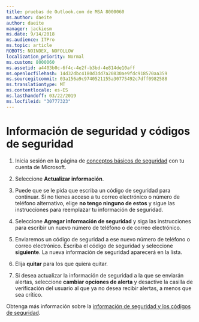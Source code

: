 ```yaml
---
title: pruebas de Outlook.com de MSA 8000060
ms.author: daeite
author: daeite
manager: jackiesm
ms.date: 9/14/2018
ms.audience: ITPro
ms.topic: article
ROBOTS: NOINDEX, NOFOLLOW
localization_priority: Normal
ms.custom: 8000060
ms.assetid: a4403b0c-6f4c-4e2f-b3bd-4e814de10aff
ms.openlocfilehash: 14d32dbc4180d3dd7a20830ae9fdc918570aa359
ms.sourcegitcommit: 03a156a9c9740521155a30775492c7dff0982588
ms.translationtype: MT
ms.contentlocale: es-ES
ms.lasthandoff: 03/22/2019
ms.locfileid: "30777323"
---
```

# <a name="security-info-and-security-codes"></a>Información de seguridad y códigos de seguridad

1. Inicia sesión en la página de [conceptos básicos de seguridad](https://account.microsoft.com/security) con tu cuenta de Microsoft. 
    
2. Seleccione **Actualizar información**. 
    
3. Puede que se le pida que escriba un código de seguridad para continuar. Si no tienes acceso a tu correo electrónico o número de teléfono alternativo, elige **no tengo ninguno de estos** y sigue las instrucciones para reemplazar tu información de seguridad. 
    
4. Seleccione **Agregar información de seguridad** y siga las instrucciones para escribir un nuevo número de teléfono o de correo electrónico. 
    
5. Enviaremos un código de seguridad a ese nuevo número de teléfono o correo electrónico. Escriba el código de seguridad y seleccione **siguiente**. La nueva información de seguridad aparecerá en la lista. 
    
6. Elija **quitar** para los que quiera quitar. 
    
7. Si desea actualizar la información de seguridad a la que se enviarán alertas, seleccione **cambiar opciones de alerta** y desactive la casilla de verificación del usuario al que ya no desea recibir alertas, a menos que sea crítico. 
    
Obtenga más información sobre la [información de seguridad y los códigos de seguridad](https://support.microsoft.com/help/12428/).
  

